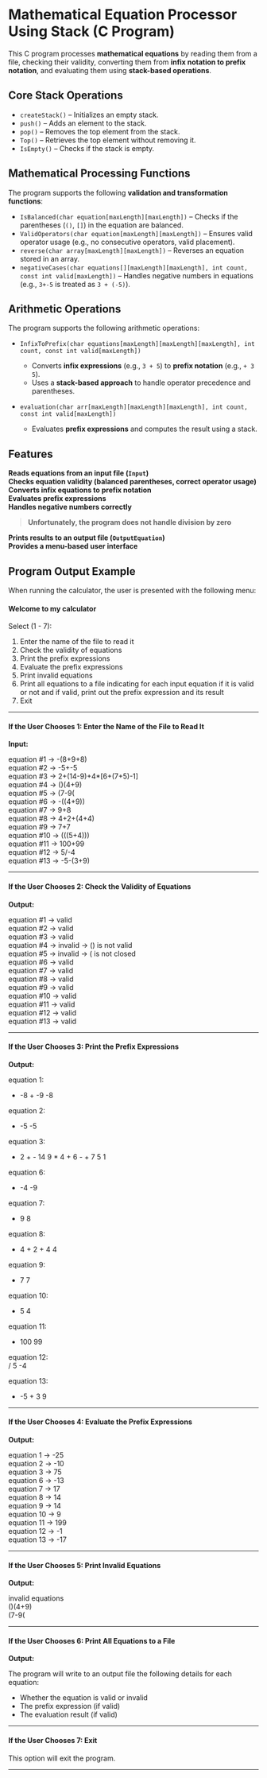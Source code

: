 # **Mathematical Equation Processor Using Stack (C Program)**  

This C program processes **mathematical equations** by reading them from a file, checking their validity, converting them from **infix notation to prefix notation**, and evaluating them using **stack-based operations**.

## **Core Stack Operations**  

- `createStack()` – Initializes an empty stack.  
- `push()` – Adds an element to the stack.  
- `pop()` – Removes the top element from the stack.  
- `Top()` – Retrieves the top element without removing it.  
- `IsEmpty()` – Checks if the stack is empty.  

## **Mathematical Processing Functions**  

The program supports the following **validation and transformation functions**:  

- `IsBalanced(char equation[maxLength][maxLength])` – Checks if the parentheses (`()`, `[]`) in the equation are balanced.  
- `ValidOperators(char equation[maxLength][maxLength])` – Ensures valid operator usage (e.g., no consecutive operators, valid placement).  
- `reverse(char array[maxLength][maxLength])` – Reverses an equation stored in an array.  
- `negativeCases(char equations[][maxLength][maxLength], int count, const int valid[maxLength])` – Handles negative numbers in equations (e.g., `3+-5` is treated as `3 + (-5)`).  

## **Arithmetic Operations**  

The program supports the following arithmetic operations:  

- `InfixToPrefix(char equations[maxLength][maxLength][maxLength], int count, const int valid[maxLength])`  
  - Converts **infix expressions** (e.g., `3 + 5`) to **prefix notation** (e.g., `+ 3 5`).  
  - Uses a **stack-based approach** to handle operator precedence and parentheses.  

- `evaluation(char arr[maxLength][maxLength][maxLength], int count, const int valid[maxLength])`  
  - Evaluates **prefix expressions** and computes the result using a stack.  

## **Features** 

**Reads equations from an input file (`Input`)**  
**Checks equation validity (balanced parentheses, correct operator usage)**  
**Converts infix equations to prefix notation**  
**Evaluates prefix expressions**  
**Handles negative numbers correctly**  

> **Unfortunately, the program does not handle division by zero**

**Prints results to an output file (`OutputEquation`)**  
**Provides a menu-based user interface**

## Program Output Example
When running the calculator, the user is presented with the following menu:

#### Welcome to my calculator
Select (1 - 7):

1. Enter the name of the file to read it
2. Check the validity of equations
3. Print the prefix expressions
4. Evaluate the prefix expressions
5. Print invalid equations
6. Print all equations to a file indicating for each input equation if it is valid or not and if valid, print out the prefix expression and its result
7. Exit

---

#### If the User Chooses 1: Enter the Name of the File to Read It

**Input:**

equation #1 -> -(8+9+8)  
equation #2 -> -5+-5  
equation #3 -> 2+(14-9)+4*[6+(7+5)-1]  
equation #4 -> ()(4+9)  
equation #5 -> (7-9(  
equation #6 -> -((4+9))  
equation #7 -> 9+8  
equation #8 -> 4+2+(4+4)  
equation #9 -> 7+7  
equation #10 -> (((5+4)))  
equation #11 -> 100+99  
equation #12 -> 5/-4  
equation #13 -> -5-(3+9)  

---

#### If the User Chooses 2: Check the Validity of Equations

**Output:**

equation #1 -> valid  
equation #2 -> valid  
equation #3 -> valid  
equation #4 -> invalid -> () is not valid  
equation #5 -> invalid -> ( is not closed  
equation #6 -> valid  
equation #7 -> valid  
equation #8 -> valid  
equation #9 -> valid  
equation #10 -> valid  
equation #11 -> valid  
equation #12 -> valid  
equation #13 -> valid  

---

#### If the User Chooses 3: Print the Prefix Expressions

**Output:**

equation 1:  
+ -8 + -9 -8  

equation 2:  
+ -5 -5  

equation 3:  
+ 2 + - 14 9 * 4 + 6 - + 7 5 1  

equation 6:  
+ -4 -9  

equation 7:  
+ 9 8  

equation 8:  
+ 4 + 2 + 4 4  

equation 9:  
+ 7 7  

equation 10:  
+ 5 4  

equation 11:  
+ 100 99  

equation 12:  
/ 5 -4  

equation 13:  
- -5 + 3 9  


---

#### If the User Chooses 4: Evaluate the Prefix Expressions

**Output:**

equation 1 -> -25  
equation 2 -> -10  
equation 3 -> 75  
equation 6 -> -13  
equation 7 -> 17  
equation 8 -> 14  
equation 9 -> 14  
equation 10 -> 9  
equation 11 -> 199  
equation 12 -> -1  
equation 13 -> -17  

---

#### If the User Chooses 5: Print Invalid Equations

**Output:**

invalid equations  
()(4+9)  
(7-9(

---

#### If the User Chooses 6: Print All Equations to a File

**Output:**

The program will write to an output file the following details for each equation:
- Whether the equation is valid or invalid
- The prefix expression (if valid)
- The evaluation result (if valid)

---

#### If the User Chooses 7: Exit

This option will exit the program.

---

